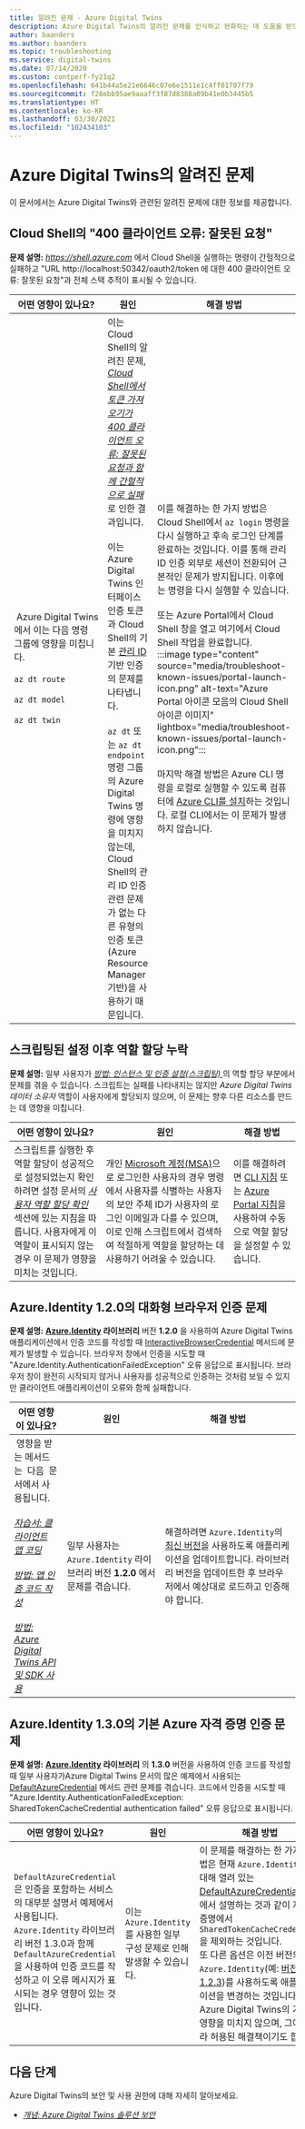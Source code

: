 ```yaml
---
title: 알려진 문제 - Azure Digital Twins
description: Azure Digital Twins의 알려진 문제를 인식하고 완화하는 데 도움을 받으세요.
author: baanders
ms.author: baanders
ms.topic: troubleshooting
ms.service: digital-twins
ms.date: 07/14/2020
ms.custom: contperf-fy21q2
ms.openlocfilehash: 641b44a5e21e6646c07e6e1511e1c4ff01707f79
ms.sourcegitcommit: f28ebb95ae9aaaff3f87d8388a09b41e0b3445b5
ms.translationtype: HT
ms.contentlocale: ko-KR
ms.lasthandoff: 03/30/2021
ms.locfileid: "102434103"
---
```

# <a name="known-issues-in-azure-digital-twins"></a>Azure Digital Twins의 알려진 문제

이 문서에서는 Azure Digital Twins와 관련된 알려진 문제에 대한 정보를 제공합니다.

## <a name="400-client-error-bad-request-in-cloud-shell"></a>Cloud Shell의 "400 클라이언트 오류: 잘못된 요청"

**문제 설명:** *https://shell.azure.com* 에서 Cloud Shell을 실행하는 명령이 간헐적으로 실패하고 "URL http://localhost:50342/oauth2/token 에 대한 400 클라이언트 오류: 잘못된 요청"과 전체 스택 추적이 표시될 수 있습니다.

| 어떤 영향이 있나요? | 원인 | 해결 방법 |
| --- | --- | --- |
| &nbsp;Azure&nbsp;Digital&nbsp;Twins에서 이는 다음 명령 그룹에 영향을 미칩니다.<br><br>`az dt route`<br><br>`az dt model`<br><br>`az dt twin` | 이는 Cloud Shell의 알려진 문제, [*Cloud Shell에서 토큰 가져오기가 400 클라이언트 오류: 잘못된 요청과 함께 간헐적으로 실패*](https://github.com/Azure/azure-cli/issues/11749)로 인한 결과입니다.<br><br>이는 Azure Digital Twins 인터페이스 인증 토큰과 Cloud Shell의 기본 [관리 ID](../active-directory/managed-identities-azure-resources/overview.md) 기반 인증의 문제를 나타냅니다. <br><br>`az dt` 또는 `az dt endpoint` 명령 그룹의 Azure Digital Twins 명령에 영향을 미치지 않는데, Cloud Shell의 관리 ID 인증 관련 문제가 없는 다른 유형의 인증 토큰(Azure Resource Manager 기반)을 사용하기 때문입니다. | 이를 해결하는 한 가지 방법은 Cloud Shell에서 `az login` 명령을 다시 실행하고 후속 로그인 단계를 완료하는 것입니다. 이를 통해 관리 ID 인증 외부로 세션이 전환되어 근본적인 문제가 방지됩니다. 이후에는 명령을 다시 실행할 수 있습니다.<br><br>또는 Azure Portal에서 Cloud Shell 창을 열고 여기에서 Cloud Shell 작업을 완료합니다.<br>:::image type="content" source="media/troubleshoot-known-issues/portal-launch-icon.png" alt-text="Azure Portal 아이콘 모음의 Cloud Shell 아이콘 이미지" lightbox="media/troubleshoot-known-issues/portal-launch-icon.png":::<br><br>마지막 해결 방법은 Azure CLI 명령을 로컬로 실행할 수 있도록 컴퓨터에 [Azure CLI를 설치](/cli/azure/install-azure-cli)하는 것입니다. 로컬 CLI에서는 이 문제가 발생하지 않습니다. |


## <a name="missing-role-assignment-after-scripted-setup"></a>스크립팅된 설정 이후 역할 할당 누락

**문제 설명:** 일부 사용자가 [*방법: 인스턴스 및 인증 설정(스크립팅)* ](how-to-set-up-instance-scripted.md)의 역할 할당 부분에서 문제를 겪을 수 있습니다. 스크립트는 실패를 나타내지는 않지만 *Azure Digital Twins 데이터 소유자* 역할이 사용자에게 할당되지 않으며, 이 문제는 향후 다른 리소스를 만드는 데 영향을 미칩니다.

| 어떤 영향이 있나요? | 원인 | 해결 방법 |
| --- | --- | --- |
| 스크립트를 실행한 후 역할 할당이 성공적으로 설정되었는지 확인하려면 설정 문서의 [*사용자 역할 할당 확인*](how-to-set-up-instance-scripted.md#verify-user-role-assignment) 섹션에 있는 지침을 따릅니다. 사용자에게 이 역할이 표시되지 않는 경우 이 문제가 영향을 미치는 것입니다. | 개인 [Microsoft 계정(MSA)](https://account.microsoft.com/account)으로 로그인한 사용자의 경우 명령에서 사용자를 식별하는 사용자의 보안 주체 ID가 사용자의 로그인 이메일과 다를 수 있으며, 이로 인해 스크립트에서 검색하여 적절하게 역할을 할당하는 데 사용하기 어려울 수 있습니다. | 이를 해결하려면 [CLI 지침](how-to-set-up-instance-cli.md#set-up-user-access-permissions) 또는 [Azure Portal 지침](how-to-set-up-instance-portal.md#set-up-user-access-permissions)을 사용하여 수동으로 역할 할당을 설정할 수 있습니다. |

## <a name="issue-with-interactive-browser-authentication-on-azureidentity-120"></a>Azure.Identity 1.2.0의 대화형 브라우저 인증 문제

**문제 설명:** **[Azure.Identity](/dotnet/api/azure.identity) 라이브러리** 버전 **1.2.0** 을 사용하여 Azure Digital Twins 애플리케이션에서 인증 코드를 작성할 때 [InteractiveBrowserCredential](/dotnet/api/azure.identity.interactivebrowsercredential) 메서드에 문제가 발생할 수 있습니다. 브라우저 창에서 인증을 시도할 때 "Azure.Identity.AuthenticationFailedException" 오류 응답으로 표시됩니다. 브라우저 창이 완전히 시작되지 않거나 사용자를 성공적으로 인증하는 것처럼 보일 수 있지만 클라이언트 애플리케이션이 오류와 함께 실패합니다.

| 어떤 영향이 있나요? | 원인 | 해결 방법 |
| --- | --- | --- |
| &nbsp;영향을 받는&nbsp;메서드는&nbsp;&nbsp;다음&nbsp;&nbsp;문서에서&nbsp;사용됩니다.<br><br>[*자습서: 클라이언트 앱 코딩*](tutorial-code.md)<br><br>[*방법: 앱 인증 코드 작성*](how-to-authenticate-client.md)<br><br>[*방법: Azure Digital Twins API 및 SDK 사용*](how-to-use-apis-sdks.md) | 일부 사용자는 `Azure.Identity` 라이브러리 버전 **1.2.0** 에서 문제를 겪습니다. | 해결하려면 `Azure.Identity`의 [최신 버전](https://www.nuget.org/packages/Azure.Identity)을 사용하도록 애플리케이션을 업데이트합니다. 라이브러리 버전을 업데이트한 후 브라우저에서 예상대로 로드하고 인증해야 합니다. |

## <a name="issue-with-default-azure-credential-authentication-on-azureidentity-130"></a>Azure.Identity 1.3.0의 기본 Azure 자격 증명 인증 문제

**문제 설명:** **[Azure.Identity](/dotnet/api/azure.identity) 라이브러리** 의 **1.3.0** 버전을 사용하여 인증 코드를 작성할 때 일부 사용자가Azure Digital Twins 문서의 많은 예제에서 사용되는 [DefaultAzureCredential](/dotnet/api/azure.identity.defaultazurecredential) 메서드 관련 문제를 겪습니다. 코드에서 인증을 시도할 때 "Azure.Identity.AuthenticationFailedException: SharedTokenCacheCredential authentication failed" 오류 응답으로 표시됩니다.

| 어떤 영향이 있나요? | 원인 | 해결 방법 |
| --- | --- | --- |
| `DefaultAzureCredential`은 인증을 포함하는 서비스의 대부분 설명서 예제에서 사용됩니다. `Azure.Identity` 라이브러리 버전 1.3.0과 함께 `DefaultAzureCredential`을 사용하여 인증 코드를 작성하고 이 오류 메시지가 표시되는 경우 영향이 있는 것입니다. | 이는 `Azure.Identity`를 사용한 일부 구성 문제로 인해 발생할 수 있습니다. | 이 문제를 해결하는 한 가지 방법은 현재 `Azure.Identity`에 대해 열려 있는 [DefaultAzureCredential 문제](https://github.com/Azure/azure-sdk/issues/1970)에서 설명하는 것과 같이 자격 증명에서 `SharedTokenCacheCredential`을 제외하는 것입니다.<br>또 다른 옵션은 이전 버전의 `Azure.Identity`(예: [버전 1.2.3](https://www.nuget.org/packages/Azure.Identity/1.2.3))를 사용하도록 애플리케이션을 변경하는 것입니다. 이는 Azure Digital Twins의 기능에 영향을 미치지 않으며, 그에 따라 허용된 해결책이기도 합니다. |

## <a name="next-steps"></a>다음 단계

Azure Digital Twins의 보안 및 사용 권한에 대해 자세히 알아보세요.
* [*개념: Azure Digital Twins 솔루션 보안*](concepts-security.md)